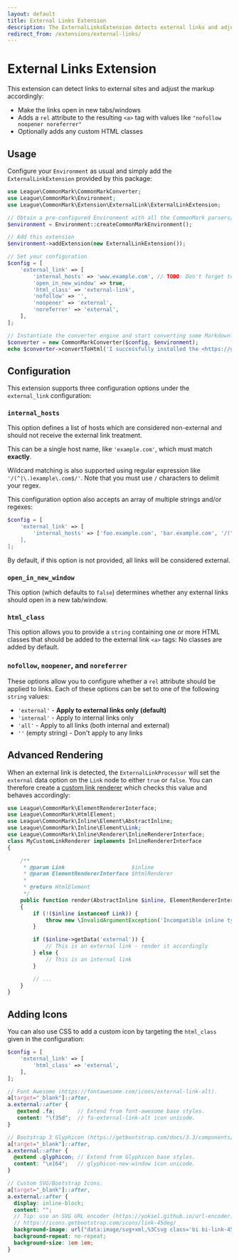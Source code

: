 ```yaml
---
layout: default
title: External Links Extension
description: The ExternalLinksExtension detects external links and adjusts their HTML markup
redirect_from: /extensions/external-links/
---
```


# External Links Extension

This extension can detect links to external sites and adjust the markup accordingly:

 - Make the links open in new tabs/windows
 - Adds a `rel` attribute to the resulting `<a>` tag with values like `"nofollow noopener noreferrer"`
 - Optionally adds any custom HTML classes

## Usage

Configure your `Environment` as usual and simply add the `ExternalLinkExtension` provided by this package:

```php
use League\CommonMark\CommonMarkConverter;
use League\CommonMark\Environment;
use League\CommonMark\Extension\ExternalLink\ExternalLinkExtension;

// Obtain a pre-configured Environment with all the CommonMark parsers/renderers ready-to-go
$environment = Environment::createCommonMarkEnvironment();

// Add this extension
$environment->addExtension(new ExternalLinkExtension());

// Set your configuration
$config = [
    'external_link' => [
        'internal_hosts' => 'www.example.com', // TODO: Don't forget to set this!
        'open_in_new_window' => true,
        'html_class' => 'external-link',
        'nofollow' => '',
        'noopener' => 'external',
        'noreferrer' => 'external',
    ],
];

// Instantiate the converter engine and start converting some Markdown!
$converter = new CommonMarkConverter($config, $environment);
echo $converter->convertToHtml('I successfully installed the <https://github.com/thephpleague/commonmark> project!');
```

## Configuration

This extension supports three configuration options under the `external_link` configuration:

### `internal_hosts`

This option defines a list of hosts which are considered non-external and should not receive the external link treatment.

This can be a single host name, like `'example.com'`, which must match **exactly**.

Wildcard matching is also supported using regular expression like `'/(^|\.)example\.com$/'`.  Note that you must use `/` characters to delimit your regex.

This configuration option also accepts an array of multiple strings and/or regexes:

```php
$config = [
    'external_link' => [
        'internal_hosts' => ['foo.example.com', 'bar.example.com', '/(^|\.)google\.com$/],
    ],
];
```

By default, if this option is not provided, all links will be considered external.

### `open_in_new_window`

This option (which defaults to `false`) determines whether any external links should open in a new tab/window.

### `html_class`

This option allows you to provide a `string` containing one or more HTML classes that should be added to the external link `<a>` tags:  No classes are added by default.

### `nofollow`, `noopener`, and `noreferrer`

These options allow you to configure whether a `rel` attribute should be applied to links.  Each of these options can be set to one of the following `string` values:

 - `'external'` - **Apply to external links only (default)**
 - `'internal'` - Apply to internal links only
 - `'all'` - Apply to all links (both internal and external)
 - `''` (empty string) - Don't apply to any links

## Advanced Rendering

When an external link is detected, the `ExternalLinkProcessor` will set the `external` data option on the `Link` node to either `true` or `false`.  You can therefore create a [custom link renderer](/1.5/customization/inline-rendering/) which checks this value and behaves accordingly:

```php
use League\CommonMark\ElementRendererInterface;
use League\CommonMark\HtmlElement;
use League\CommonMark\Inline\Element\AbstractInline;
use League\CommonMark\Inline\Element\Link;
use League\CommonMark\Inline\Renderer\InlineRendererInterface;
class MyCustomLinkRenderer implements InlineRendererInterface
{

    /**
     * @param Link                     $inline
     * @param ElementRendererInterface $htmlRenderer
     *
     * @return HtmlElement
     */
    public function render(AbstractInline $inline, ElementRendererInterface $htmlRenderer)
    {
        if (!($inline instanceof Link)) {
            throw new \InvalidArgumentException('Incompatible inline type: ' . \get_class($inline));
        }

        if ($inline->getData('external')) {
            // This is an external link - render it accordingly
        } else {
            // This is an internal link
        }

        // ...
    }
}
```

## Adding Icons

You can also use CSS to add a custom icon by targeting the `html_class` given in the configuration:

```php
$config = [
    'external_link' => [
        'html_class' => 'external',
    ],
];
```

```scss
// Font Awesome (https://fontawesome.com/icons/external-link-alt).
a[target="_blank"]::after,
a.external::after {
   @extend .fa;       // Extend from font-awesome base styles.
   content: "\f35d";  // fa-external-link-alt icon unicode.
}

// Bootstrap 3 Glyphicon (https://getbootstrap.com/docs/3.3/components/).
a[target="_blank"]::after,
a.external::after {
  @extend .glyphicon; // Extend from Glyphicon base styles.
  content: "\e164";   // glyphicon-new-window icon unicode.
}

// Custom SVG/Bootstrap Icons.
a[target="_blank"]::after,
a.external::after {
  display: inline-block;
  content: "";
  // Tip: use an SVG URL encoder (https://yoksel.github.io/url-encoder).
  // https://icons.getbootstrap.com/icons/link-45deg/
  background-image: url("data:image/svg+xml,%3Csvg class='bi bi-link-45deg' viewBox='0 0 16 16' fill='currentColor' xmlns='http://www.w3.org/2000/svg'%3E%3Cpath d='M4.715 6.542L3.343 7.914a3 3 0 104.243 4.243l1.828-1.829A3 3 0 008.586 5.5L8 6.086a1.001 1.001 0 00-.154.199 2 2 0 01.861 3.337L6.88 11.45a2 2 0 11-2.83-2.83l.793-.792a4.018 4.018 0 01-.128-1.287z'/%3E%3Cpath d='M5.712 6.96l.167-.167a1.99 1.99 0 01.896-.518 1.99 1.99 0 01.518-.896l.167-.167A3.004 3.004 0 006 5.499c-.22.46-.316.963-.288 1.46z'/%3E%3Cpath d='M6.586 4.672A3 3 0 007.414 9.5l.775-.776a2 2 0 01-.896-3.346L9.12 3.55a2 2 0 012.83 2.83l-.793.792c.112.42.155.855.128 1.287l1.372-1.372a3 3 0 00-4.243-4.243L6.586 4.672z'/%3E%3Cpath d='M10 9.5a2.99 2.99 0 00.288-1.46l-.167.167a1.99 1.99 0 01-.896.518 1.99 1.99 0 01-.518.896l-.167.167A3.004 3.004 0 0010 9.501z'/%3E%3C/svg%3E");
  background-repeat: no-repeat;
  background-size: 1em 1em;
}
```
